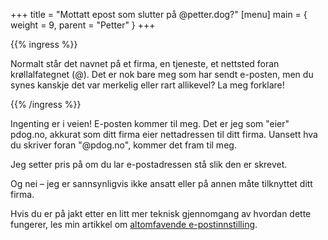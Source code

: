 +++
title = "Mottatt epost som slutter på @petter.dog?"
[menu]
main = { weight = 9, parent = "Petter" }
+++

{{% ingress %}}

Normalt står det navnet på et firma, en tjeneste, et nettsted foran krøllalfategnet (@). Det er nok
bare meg som har sendt e-posten, men du synes kanskje det var merkelig eller rart allikevel? La meg
forklare!

{{% /ingress %}}

Ingenting er i veien! E-posten kommer til meg. Det er jeg som "eier" pdog.no, akkurat som ditt
firma eier nettadressen til ditt firma. Uansett hva du skriver foran "@pdog.no", kommer det fram
til meg.

Jeg setter pris på om du lar e-postadressen stå slik den er skrevet.

Og nei – jeg er sannsynligvis ikke ansatt eller på annen måte tilknyttet ditt firma.

Hvis du er på jakt etter en litt mer teknisk gjennomgang av hvordan dette fungerer, les min
artikkel om [altomfavende e-postinnstilling](../catchall).
